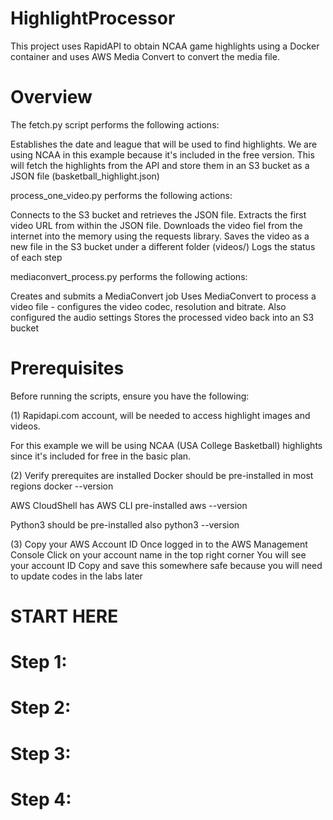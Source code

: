 # HighlightProcessor
This project uses RapidAPI to obtain NCAA game highlights using a Docker container and uses AWS Media Convert to convert the media file.

# Overview
The fetch.py script performs the following actions:

Establishes the date and league that will be used to find highlights. We are using NCAA in this example because it's included in the free version.
This will fetch the highlights from the API and store them in an S3 bucket as a JSON file (basketball_highlight.json)

process_one_video.py performs the following actions:

Connects to the S3 bucket and retrieves the JSON file.
Extracts the first video URL from within the JSON file.
Downloads the video fiel from the internet into the memory using the requests library.
Saves the video as a new file in the S3 bucket under a different folder (videos/)
Logs the status of each step

mediaconvert_process.py performs the following actions:

Creates and submits a MediaConvert job
Uses MediaConvert to process a video file - configures the video codec, resolution and bitrate. Also configured the audio settings
Stores the processed video back into an S3 bucket

# Prerequisites
Before running the scripts, ensure you have the following:

(1) Rapidapi.com account, will be needed to access highlight images and videos.

For this example we will be using NCAA (USA College Basketball) highlights since it's included for free in the basic plan.

(2) Verify prerequites are installed Docker should be pre-installed in most regions docker --version

AWS CloudShell has AWS CLI pre-installed aws --version

Python3 should be pre-installed also python3 --version

(3) Copy your AWS Account ID Once logged in to the AWS Management Console Click on your account name in the top right corner You will see your account ID Copy and save this somewhere safe because you will need to update codes in the labs later


# START HERE 
# Step 1: 



# Step 2: 



# Step 3: 


# Step 4: 

